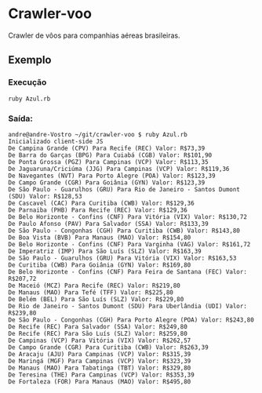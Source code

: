 # Crawler-voo

Crawler de vôos para companhias aéreas brasileiras.

## Exemplo

### Execução

    ruby Azul.rb

### Saída:

    andre@andre-Vostro ~/git/crawler-voo $ ruby Azul.rb
    Inicializado client-side JS
    De Campina Grande (CPV) Para Recife (REC) Valor: R$73,39
    De Barra do Garças (BPG) Para Cuiabá (CGB) Valor: R$101,90
    De Ponta Grossa (PGZ) Para Campinas (VCP) Valor: R$113,35
    De Jaguaruna/Criciúma (JJG) Para Campinas (VCP) Valor: R$119,36
    De Navegantes (NVT) Para Porto Alegre (POA) Valor: R$123,39
    De Campo Grande (CGR) Para Goiânia (GYN) Valor: R$123,39
    De São Paulo - Guarulhos (GRU) Para Rio de Janeiro - Santos Dumont (SDU) Valor: R$128,53
    De Cascavel (CAC) Para Curitiba (CWB) Valor: R$129,36
    De Parnaiba (PHB) Para Recife (REC) Valor: R$129,36
    De Belo Horizonte - Confins (CNF) Para Vitória (VIX) Valor: R$130,72
    De Paulo Afonso (PAV) Para Salvador (SSA) Valor: R$133,39
    De São Paulo - Congonhas (CGH) Para Curitiba (CWB) Valor: R$143,80
    De Boa Vista (BVB) Para Manaus (MAO) Valor: R$154,80
    De Belo Horizonte - Confins (CNF) Para Varginha (VAG) Valor: R$161,72
    De Imperatriz (IMP) Para São Luís (SLZ) Valor: R$163,39
    De São Paulo - Guarulhos (GRU) Para Vitória (VIX) Valor: R$163,53
    De Curitiba (CWB) Para Goiânia (GYN) Valor: R$169,80
    De Belo Horizonte - Confins (CNF) Para Feira de Santana (FEC) Valor: R$207,72
    De Maceió (MCZ) Para Recife (REC) Valor: R$219,80
    De Manaus (MAO) Para Tefé (TFF) Valor: R$225,80
    De Belém (BEL) Para São Luís (SLZ) Valor: R$229,80
    De Rio de Janeiro - Santos Dumont (SDU) Para Uberlândia (UDI) Valor: R$239,80
    De São Paulo - Congonhas (CGH) Para Porto Alegre (POA) Valor: R$243,80
    De Recife (REC) Para Salvador (SSA) Valor: R$249,80
    De Recife (REC) Para São Luís (SLZ) Valor: R$259,80
    De Campinas (VCP) Para Vitória (VIX) Valor: R$262,57
    De Campo Grande (CGR) Para Curitiba (CWB) Valor: R$263,39
    De Aracaju (AJU) Para Campinas (VCP) Valor: R$315,39
    De Maringá (MGF) Para Campinas (VCP) Valor: R$323,39
    De Manaus (MAO) Para Tabatinga (TBT) Valor: R$329,80
    De Teresina (THE) Para Campinas (VCP) Valor: R$353,39
    De Fortaleza (FOR) Para Manaus (MAO) Valor: R$495,80
